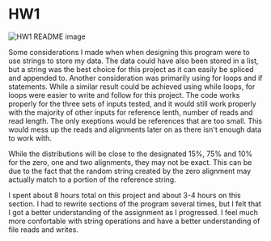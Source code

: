 # HW1

![HW1 README image](https://user-images.githubusercontent.com/98851959/152479540-fcb2cbdf-2b99-4f78-8cc8-d7c93a81a324.PNG)


Some considerations I made when when designing this program were to use strings to store my data. The data could have also been stored in a list, but a string was the best choice for this project as it can easily be spliced and appended to. Another consideration was primarily using for loops and if statements. While a similar result could be achieved using while loops, for loops were easier to write and follow for this project. The code works properly for the three sets of inputs tested, and it would still work properly with the majority of other inputs for reference lenth, number of reads and read length. The only exeptions would be references that are too small. This would mess up the reads and alignments later on as there isn't enough data to work with.


While the distributions will be close to the designated 15%, 75% and 10% for the zero, one and two alignments, they may not be exact. This can be due to the fact that the random  string created by the zero alignment may actually match to a portion of the reference string. 


I spent about 8 hours total on this project and about 3-4 hours on this section. I had to rewrite sections of the program several times, but I felt that I got a better understanding of the assignment as I progressed. I feel much more confortable with string operations and have a better understanding of file reads and writes. 
